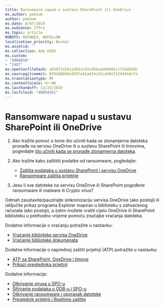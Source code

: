 ```yaml
---
title: Ransomware napad u sustavu SharePoint ili OneDrive
ms.author: pebaum
author: pebaum
ms.date: 8/07/2019
ms.audience: ITPro
ms.topic: article
ROBOTS: NOINDEX, NOFOLLOW
localization_priority: Normal
ms.assetid: ''
ms.collection: Adm_O365
ms.custom:
- "9000650"
- "2487"
ms.openlocfilehash: a95973cbb1a3b61c03c05bceeb9d85c17c6db5bb
ms.sourcegitcommit: 0f0186044a3597e42ad14c32ca58e7224344dcfa
ms.translationtype: MT
ms.contentlocale: hr-HR
ms.lasthandoff: 12/15/2019
ms.locfileid: "40054261"
---
```

# <a name="ransomware-attack-in-sharepoint-or-onedrive"></a>Ransomware napad u sustavu SharePoint ili OneDrive

1.  Ako tražite pomoć o tome što učiniti kada se zlonamjerna datoteka pronađe na servisu OneDrive ili u sustavu SharePoint ili timovima, pogledajte [što učiniti kada se pronađe zlonamjerna datoteka](https://support.office.com/en-ie/article/what-to-do-when-a-malicious-file-is-found-in-sharepoint-online-onedrive-or-microsoft-teams-01e902ad-a903-4e0f-b093-1e1ac0c37ad2).
2. Ako tražite kako zaštititi podatke od ransomware, pogledajte:
    - [Zaštita podataka u sustavu SharePoint i servisu OneDrive](https://docs.microsoft.com/sharepoint/safeguarding-your-data) 
    - [Ransomware zaštita prijetnje](https://docs.microsoft.com/windows/security/threat-protection/intelligence/ransomware-malware)    

3.  Jesu li sve datoteke na servisu OneDrive ili SharePoint pogođene ransomware ili malware ili Crypto virus? 

Odmah zaustavite/pauzirajte sinkronizaciju servisa OneDrive (ako postoji) ili isključite prikaz programa Explorer mapiran u biblioteku s zahvaćenog računala (ako postoji), a zatim možete vratiti cijelu OneDrive ili SharePoint biblioteku u prethodno vrijeme pomoću značajke vraćanja datoteka. 

Dodatne informacije o vraćanju potražite u nastavku:

- [Vraćanje biblioteke servisa OneDrive](https://support.office.com/article/restore-your-onedrive-fa231298-759d-41cf-bcd0-25ac53eb8a150)
- [Vraćanje biblioteke dokumenata](https://support.office.com/article/restore-a-document-library-317791c3-8bd0-4dfd-8254-3ca90883d39a)

Dodatne informacije o naprednoj zaštiti prijetnji (ATP) potražite u nastavku:
- [ATP za SharePoint, OneDrive i timove](https://docs.microsoft.com/office365/securitycompliance/atp-for-spo-odb-and-teams)
- [Prikazi preglednika prijetnji](https://docs.microsoft.com/office365/securitycompliance/threat-explorer-views)

Dodatne informacije:

- [Otkrivanje virusa u SPO-u](https://docs.microsoft.com/office365/securitycompliance/virus-detection-in-spo)</br>
- [Šifriranje podataka u ODB-u i SPO-u](https://docs.microsoft.com/office365/securitycompliance/data-encryption-in-odb-and-spo)</br>
- [Otkrivanje ransomware i oporavak datoteke](https://support.office.com/article/Ransomware-detection-and-recovering-your-files-0d90ec50-6bfd-40f4-acc7-b8c12c73637f)</br>
- [Preglednik prijetnji i Realtime zaštite](https://docs.microsoft.com/office365/securitycompliance/threat-explorer-views)